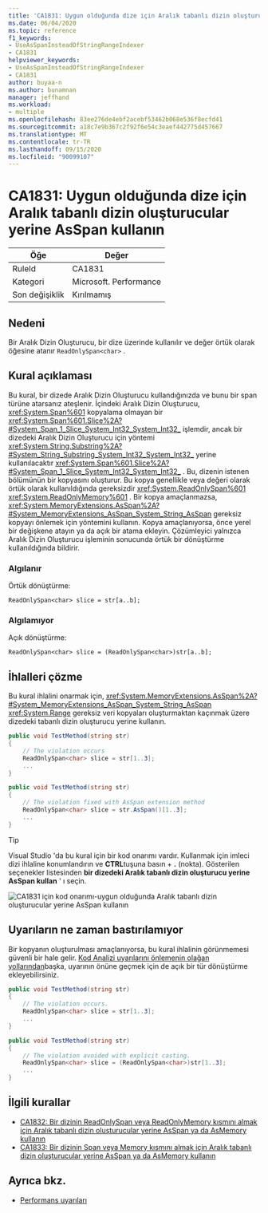 ```yaml
---
title: 'CA1831: Uygun olduğunda dize için Aralık tabanlı dizin oluşturucular yerine AsSpan kullanın'
ms.date: 06/04/2020
ms.topic: reference
f1_keywords:
- UseAsSpanInsteadOfStringRangeIndexer
- CA1831
helpviewer_keywords:
- UseAsSpanInsteadOfStringRangeIndexer
- CA1831
author: buyaa-n
ms.author: bunamnan
manager: jeffhand
ms.workload:
- multiple
ms.openlocfilehash: 83ee276de4ebf2acebf53462b068e536f8ecfd41
ms.sourcegitcommit: a18c7e9b367c2f92f6e54c3eaef442775d457667
ms.translationtype: MT
ms.contentlocale: tr-TR
ms.lasthandoff: 09/15/2020
ms.locfileid: "90099107"
---
```

# <a name="ca1831-use-asspan-instead-of-range-based-indexers-for-string-when-appropriate"></a>CA1831: Uygun olduğunda dize için Aralık tabanlı dizin oluşturucular yerine AsSpan kullanın

|Öğe|Değer|
|-|-|
|RuleId|CA1831|
|Kategori|Microsoft. Performance|
|Son değişiklik|Kırılmamış|

## <a name="cause"></a>Nedeni

Bir Aralık Dizin Oluşturucu, bir dize üzerinde kullanılır ve değer örtük olarak öğesine atanır `ReadOnlySpan<char>` .

## <a name="rule-description"></a>Kural açıklaması

Bu kural, bir dizede Aralık Dizin Oluşturucu kullandığınızda ve bunu bir span türüne atarsanız ateşlenir. İçindeki Aralık Dizin Oluşturucu, <xref:System.Span%601> kopyalama olmayan bir <xref:System.Span%601.Slice%2A?#System_Span_1_Slice_System_Int32_System_Int32_> işlemdir, ancak bir dizedeki Aralık Dizin Oluşturucu için yöntemi <xref:System.String.Substring%2A?#System_String_Substring_System_Int32_System_Int32_> yerine kullanılacaktır <xref:System.Span%601.Slice%2A?#System_Span_1_Slice_System_Int32_System_Int32_> . Bu, dizenin istenen bölümünün bir kopyasını oluşturur. Bu kopya genellikle veya değeri olarak örtük olarak kullanıldığında gereksizdir <xref:System.ReadOnlySpan%601> <xref:System.ReadOnlyMemory%601> . Bir kopya amaçlanmazsa, <xref:System.MemoryExtensions.AsSpan%2A?#System_MemoryExtensions_AsSpan_System_String_AsSpan> gereksiz kopyayı önlemek için yöntemini kullanın. Kopya amaçlanıyorsa, önce yerel bir değişkene atayın ya da açık bir atama ekleyin. Çözümleyici yalnızca Aralık Dizin Oluşturucu işleminin sonucunda örtük bir dönüştürme kullanıldığında bildirir.

### <a name="detects"></a>Algılanır

Örtük dönüştürme:

`ReadOnlySpan<char> slice = str[a..b];`

### <a name="does-not-detect"></a>Algılamıyor

Açık dönüştürme:

`ReadOnlySpan<char> slice = (ReadOnlySpan<char>)str[a..b];`

## <a name="how-to-fix-violations"></a>İhlalleri çözme

Bu kural ihlalini onarmak için, <xref:System.MemoryExtensions.AsSpan%2A?#System_MemoryExtensions_AsSpan_System_String_AsSpan> <xref:System.Range> gereksiz veri kopyaları oluşturmaktan kaçınmak üzere dizedeki tabanlı dizin oluşturucu yerine kullanın.

```csharp
public void TestMethod(string str)
{
    // The violation occurs
    ReadOnlySpan<char> slice = str[1..3];
    ...
}
```

```csharp
public void TestMethod(string str)
{
    // The violation fixed with AsSpan extension method
    ReadOnlySpan<char> slice = str.AsSpan()[1..3];
    ...
}
```

> [!TIP]
> Visual Studio 'da bu kural için bir kod onarımı vardır. Kullanmak için imleci dizi ihlaline konumlandırın ve **CTRL**tuşuna basın + **.** (nokta). Gösterilen seçenekler listesinden **bir dizedeki Aralık tabanlı dizin oluşturucu yerine AsSpan kullan** ' ı seçin.
>
> ![CA1831 için kod onarımı-uygun olduğunda Aralık tabanlı dizin oluşturucular yerine AsSpan kullanın](media/ca1831_codefix.png)

## <a name="when-to-suppress-warnings"></a>Uyarıların ne zaman bastırılamıyor

Bir kopyanın oluşturulması amaçlanıyorsa, bu kural ihlalinin görünmemesi güvenli bir hale gelir. [Kod Analizi uyarılarını önlemenin olağan yollarından](in-source-suppression-overview.md)başka, uyarının önüne geçmek için de açık bir tür dönüştürme ekleyebilirsiniz.

```csharp
public void TestMethod(string str)
{
    // The violation occurs.
    ReadOnlySpan<char> slice = str[1..3];
    ...
}
```

```csharp
public void TestMethod(string str)
{
    // The violation avoided with explicit casting.
    ReadOnlySpan<char> slice = (ReadOnlySpan<char>)str[1..3];
    ...
}
```

## <a name="related-rules"></a>İlgili kurallar

- [CA1832: Bir dizinin ReadOnlySpan veya ReadOnlyMemory kısmını almak için Aralık tabanlı dizin oluşturucular yerine AsSpan ya da AsMemory kullanın](ca1832.md)
- [CA1833: Bir dizinin Span veya Memory kısmını almak için Aralık tabanlı dizin oluşturucular yerine AsSpan ya da AsMemory kullanın](ca1833.md)

## <a name="see-also"></a>Ayrıca bkz.

- [Performans uyarıları](../code-quality/performance-warnings.md)
